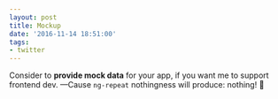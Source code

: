 ```yaml
---
layout: post
title: Mockup
date: '2016-11-14 18:51:00'
tags:
- twitter
---
```


Consider to __provide mock data__ for your app, if you want me to support frontend dev.
—Cause `ng-repeat` nothingness will produce: nothing! 👊